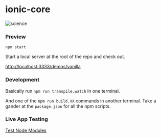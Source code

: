 
# ionic-core

![science](https://i.giphy.com/XR9Dp54ZC4dji.gif "science")



### Preview

    npm start


Start a local server at the root of the repo and check out.

[http://localhost:3333/demos/vanilla](http://localhost:3333/demos/vanilla)


### Development

Basically run `npm run transpile.watch` in one terminal.

And one of the `npm run build.XX` commands in another terminal. Take a gander at the `package.json` for all the npm scripts.



### Live App Testing

[Test Node Modules](https://github.com/driftyco/ionic-core/tree/master/toad_modules)

